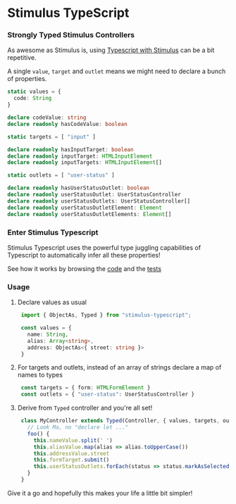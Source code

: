 # Stimulus TypeScript

### Strongly Typed Stimulus Controllers

As awesome as Stimulus is, using [Typescript with Stimulus](https://stimulus.hotwired.dev/reference/using-typescript) can be a bit repetitive.

A single `value`, `target` and `outlet` means we might need to declare a bunch of properties.

```ts
static values = {
  code: String
}

declare codeValue: string
declare readonly hasCodeValue: boolean

static targets = [ "input" ]

declare readonly hasInputTarget: boolean
declare readonly inputTarget: HTMLInputElement
declare readonly inputTargets: HTMLInputElement[]

static outlets = [ "user-status" ]

declare readonly hasUserStatusOutlet: boolean
declare readonly userStatusOutlet: UserStatusController
declare readonly userStatusOutlets: UserStatusController[]
declare readonly userStatusOutletElement: Element
declare readonly userStatusOutletElements: Element[]
```

### Enter Stimulus Typescript

Stimulus Typescript uses the powerful type juggling capabilities of Typescript to automatically infer all these properties!

See how it works by browsing the [code](./src/index.ts) and the [tests](./src/index.test.ts)

### Usage

1. Declare values as usual  
   ```ts
    import { ObjectAs, Typed } from "stimulus-typescript";

    const values = {
      name: String,
      alias: Array<string>,
      address: ObjectAs<{ street: string }>
    }
   ```
2. For targets and outlets, instead of an array of strings declare a map of names to types  
   ```ts
    const targets = { form: HTMLFormElement }
    const outlets = { "user-status": UserStatusController }
   ```
3. Derive from `Typed` controller and you're all set!  
   ```ts
    class MyController extends Typed(Controller, { values, targets, outlets }) {
      // Look Ma, no "declare let ..."
      foo() {
        this.nameValue.split(' ')
        this.aliasValue.map(alias => alias.toUpperCase())
        this.addressValue.street
        this.formTarget.submit()
        this.userStatusOutlets.forEach(status => status.markAsSelected(event))
      }
    }
   ```

Give it a go and hopefully this makes your life a little bit simpler!
